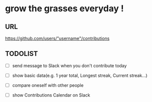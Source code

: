 # grow the grasses everyday !  

## URL  
https://github.com/users/"username"/contributions  

## TODOLIST  
- [ ] send message to Slack when you don't contribute today  
- [ ] show basic data(e.g. 1 year total, Longest streak, Current streak...)    
- [ ] compare oneself with other people    
- [ ] show Contributions Calendar on Slack  

